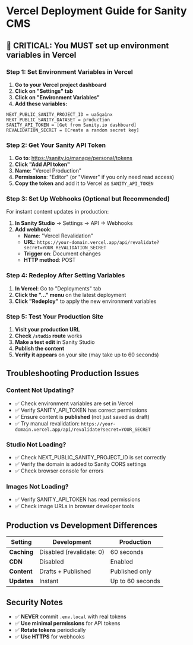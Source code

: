 # Vercel Deployment Guide for Sanity CMS

## 🚨 **CRITICAL: You MUST set up environment variables in Vercel**

### **Step 1: Set Environment Variables in Vercel**

1. **Go to your Vercel project dashboard**
2. **Click on "Settings" tab**
3. **Click on "Environment Variables"**
4. **Add these variables:**

```
NEXT_PUBLIC_SANITY_PROJECT_ID = ua5ga1nx
NEXT_PUBLIC_SANITY_DATASET = production
SANITY_API_TOKEN = [Get from Sanity.io dashboard]
REVALIDATION_SECRET = [Create a random secret key]
```

### **Step 2: Get Your Sanity API Token**

1. **Go to**: https://sanity.io/manage/personal/tokens
2. **Click "Add API token"**
3. **Name**: "Vercel Production"
4. **Permissions**: "Editor" (or "Viewer" if you only need read access)
5. **Copy the token** and add it to Vercel as `SANITY_API_TOKEN`

### **Step 3: Set Up Webhooks (Optional but Recommended)**

For instant content updates in production:

1. **In Sanity Studio** → Settings → API → Webhooks
2. **Add webhook**:
   - **Name**: "Vercel Revalidation"
   - **URL**: `https://your-domain.vercel.app/api/revalidate?secret=YOUR_REVALIDATION_SECRET`
   - **Trigger on**: Document changes
   - **HTTP method**: POST

### **Step 4: Redeploy After Setting Variables**

1. **In Vercel**: Go to "Deployments" tab
2. **Click the "..." menu** on the latest deployment
3. **Click "Redeploy"** to apply the new environment variables

### **Step 5: Test Your Production Site**

1. **Visit your production URL**
2. **Check `/studio` route** works
3. **Make a test edit** in Sanity Studio
4. **Publish the content**
5. **Verify it appears** on your site (may take up to 60 seconds)

## **Troubleshooting Production Issues**

### **Content Not Updating?**
- ✅ Check environment variables are set in Vercel
- ✅ Verify SANITY_API_TOKEN has correct permissions
- ✅ Ensure content is **published** (not just saved as draft)
- ✅ Try manual revalidation: `https://your-domain.vercel.app/api/revalidate?secret=YOUR_SECRET`

### **Studio Not Loading?**
- ✅ Check NEXT_PUBLIC_SANITY_PROJECT_ID is set correctly
- ✅ Verify the domain is added to Sanity CORS settings
- ✅ Check browser console for errors

### **Images Not Loading?**
- ✅ Verify SANITY_API_TOKEN has read permissions
- ✅ Check image URLs in browser developer tools

## **Production vs Development Differences**

| Setting | Development | Production |
|---------|-------------|------------|
| **Caching** | Disabled (revalidate: 0) | 60 seconds |
| **CDN** | Disabled | Enabled |
| **Content** | Drafts + Published | Published only |
| **Updates** | Instant | Up to 60 seconds |

## **Security Notes**

- ✅ **NEVER** commit `.env.local` with real tokens
- ✅ **Use minimal permissions** for API tokens
- ✅ **Rotate tokens** periodically
- ✅ **Use HTTPS** for webhooks
